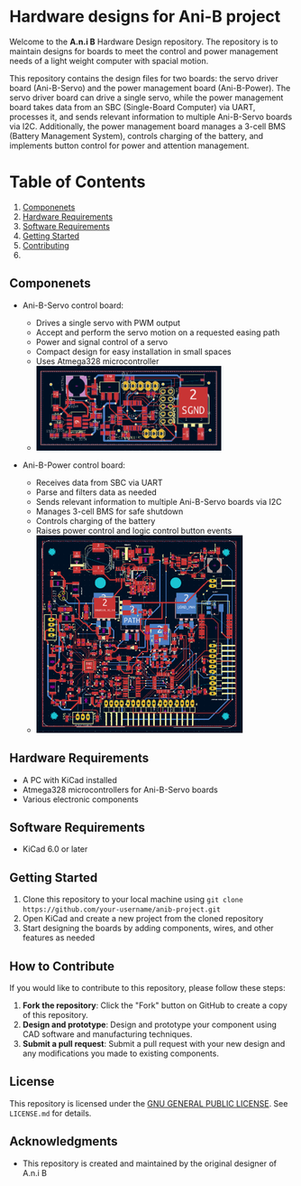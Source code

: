 Hardware designs for Ani-B project
=======================
Welcome to the **A.n.i B** Hardware Design repository. The repository is to maintain designs for boards to meet the control and power management needs of a light weight computer with spacial motion.

This repository contains the design files for two boards: the servo driver board (Ani-B-Servo) and the power management board (Ani-B-Power). The servo driver board can drive a single servo, while the power management board takes data from an SBC (Single-Board Computer) via UART, processes it, and sends relevant information to multiple Ani-B-Servo boards via I2C. Additionally, the power management board manages a 3-cell BMS (Battery Management System), controls charging of the battery, and implements button control for power and attention management.

**Table of Contents**
=======================
1. [Componenets](#componenets)
2. [Hardware Requirements](#hardware-requirements)
3. [Software Requirements](#software-requirements)
4. [Getting Started](#getting-started)
5. [Contributing](#contributing)
6. 
**Componenets**
-------------

* Ani-B-Servo control board:
	+ Drives a single servo with PWM output
	+ Accept and perform the servo motion on a requested easing path
	+ Power and signal control of a servo
	+ Compact design for easy installation in small spaces
	+ Uses Atmega328 microcontroller
    + <img src="assets/screenshots/servodriver.png" alt="Servo Driver PCB" style="height:150px;"/>

* Ani-B-Power control board:
	+ Receives data from SBC via UART 
	+ Parse and filters data as needed
	+ Sends relevant information to multiple Ani-B-Servo boards via I2C 
	+ Manages 3-cell BMS for safe shutdown
	+ Controls charging of the battery
	+ Raises power control and logic control button events
    + <img src="assets/screenshots/powercontroller.png" alt="Power Controller Board" style="height:350px;"/>

**Hardware Requirements**
-------------------------

* A PC with KiCad installed
* Atmega328 microcontrollers for Ani-B-Servo boards
* Various electronic components

**Software Requirements**
-------------------------

* KiCad 6.0 or later

**Getting Started**
-------------------

1. Clone this repository to your local machine using `git clone 
https://github.com/your-username/anib-project.git`
2. Open KiCad and create a new project from the cloned repository
3. Start designing the boards by adding components, wires, and other features as needed

**How to Contribute**
--------------------

If you would like to contribute to this repository, please follow these steps:

1. **Fork the repository**: Click the "Fork" button on GitHub to create a copy of this 
repository.
2. **Design and prototype**: Design and prototype your component using CAD software and 
manufacturing techniques.
3. **Submit a pull request**: Submit a pull request with your new design and any modifications 
you made to existing components.

**License**
-----------

This repository is licensed under the [GNU GENERAL PUBLIC LICENSE](https://github.com/itej89/ani_b_mech_designs/blob/main/LICENSE). See 
`LICENSE.md` for details.

**Acknowledgments**
------------------

* This repository is created and maintained by the original designer of A.n.i B
